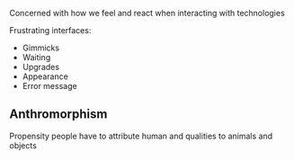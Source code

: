 Concerned with how we feel and react when interacting with technologies

Frustrating interfaces:
- Gimmicks
- Waiting
- Upgrades
- Appearance
- Error message


## Anthromorphism
Propensity people have to attribute human and qualities to animals and objects